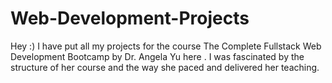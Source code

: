 # Web-Development-Projects

Hey :) I have put all my projects for the course The Complete Fullstack Web Development Bootcamp by Dr. Angela Yu here . I was fascinated by the structure of her course and the way she paced and delivered her teaching. 
